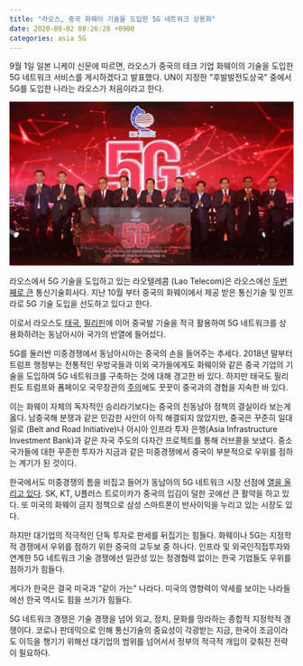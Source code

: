 ```yaml
---
title: "라오스, 중국 화웨이 기술을 도입한 5G 네트워크 상용화"
date: 2020-09-02 08:26:28 +0900
categories: asia 5G
---
```


9월 1일 일본 니케이 신문에 따르면, 라오스가 중국의 테크 기업 화웨이의 기술을 도입한 5G 네트워크 서비스를 게시하겠다고 발표했다. UN이 지정한 "후발발전도상국" 중에서 5G를 도입한 나라는 라오스가 처음이라고 한다.

![Image of Lao Telecom Celebrating 5G Network](../assets/images/20200901_laos1.jpg)

라오스에서 5G 기술을 도입하고 있는 라오텔레콤 (Lao Telecom)은 라오스에선 [두번째로 큰][lao-telecom] 통신기술회사다. 지난 10월 부터 중국의 화웨이에서 제공 받은 통신기술 및 인프라로 5G 기술 도입을 선도하고 있다고 한다.

이로서 라오스도 [태국][thailand], [필리핀][philippines]에 이어 중국발 기술을 적극 활용하여 5G 네트워크를 상용화하려는 동남아시아 국가의 반열에 들어섰다.

5G를 둘러싼 미중경쟁에서 동남아시아는 중국의 손을 들어주는 추세다. 2018년 말부터 트럼프 행정부는 전통적인 우방국들과 이외 국가들에게도 화웨이와 같은 중국 기업의 기술을 도입하여 5G 네트워크를 구축하는 것에 대해 경고한 바 있다. 하지만 태국도 필리핀도 트럼프와 폼페이오 국무장관의 [주의][warning]에도 꿋꿋이 중국과의 경협을 지속한 바 있다.

이는 화웨이 자체의 독자적인 승리라기보다는 중국의 친동남아 정책의 결실이라 보는게 옳다. 남중국해 분쟁과 같은 민감한 사안이 아직 해결되지 않았지만, 중국은 꾸준히 일대일로 (Belt and Road Initiative)나 아시아 인프라 투자 은행(Asia Infrastructure Investment Bank)과 같은 자국 주도의 다자간 프로젝트를 통해 러브콜을 보냈다. 중소국가들에 대한 꾸준한 투자가 지금과 같은 미중경쟁에서 중국이 부분적으로 우위를 점하는 계기가 된 것이다.

한국에서도 미중경쟁의 틈을 비집고 들어가 동남아의 5G 네트워크 시장 선점에 [열을 올리고 있다][korea-comp]. SK, KT, U플러스 트로이카가 중국의 입김이 덜한 곳에선 큰 활약을 하고 있다. 또 미국의 화웨이 금지 정책으로 삼성 스마트폰이 반사이익을 누리고 있는 시장도 있다.

하지만 대기업의 적극적인 단독 투자로 판세를 뒤집기는 힘들다. 화웨이나 5G는 지정학적 경쟁에서 우위를 점하기 위한 중국의 교두보 중 하나다. 인프라 및 외국인직접투자와 연계한 5G 네트워크 기술 경쟁에선 일관성 있는 정경협력 없이는 한국 기업들도 우위를 점하기가 힘들다.

게다가 한국은 결국 미국과 "같이 가는" 나라다. 미국의 영향력이 약세를 보이는 나라들에선 한국 역시도 힘을 쓰기가 힘들다.

5G 네트워크 경쟁은 기술 경쟁을 넘어 외교, 정치, 문화를 망라하는 종합적 지정학적 경쟁이다. 코로나 판데믹으로 인해 통신기술의 중요성이 각광받는 지금, 한국이 조금이라도 이득을 챙기기 위해선 대기업의 범위를 넘어서서 정부의 적극적 개입이 갖춰진 전략이 필요하다.

[lao-telecom]: https://halberdbastion.com/intelligence/mobile-networks/lao-telecom#:~:text=Lao%20Telecom%20is%20the%20second,(holding%2049%25%20ownership).
[thailand]:   https://asia.nikkei.com/Spotlight/5G-networks/Huawei-sweetens-5G-offer-in-Thailand-with-tech-training-center
[philippines]: https://asia.nikkei.com/Business/Telecommunication/Top-Philippine-telco-to-launch-5G-service-with-Huawei-and-Ericsson
[warning]: https://asia.nikkei.com/Business/Telecommunication/Top-Philippine-telco-to-launch-5G-service-with-Huawei-and-Ericsson
[korea-comp]: https://biz.chosun.com/site/data/html_dir/2020/04/10/2020041003549.html